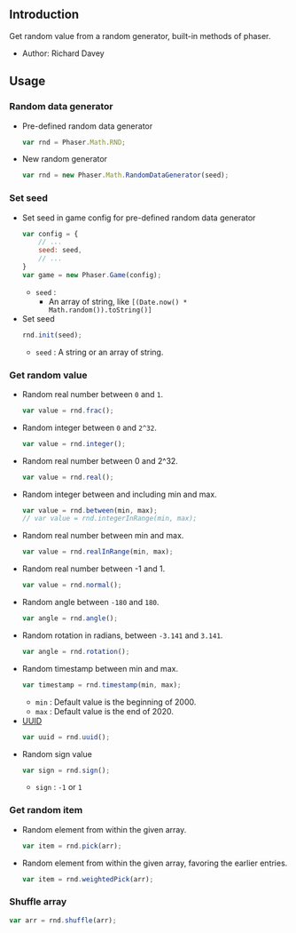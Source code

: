 ## Introduction

Get random value from a random generator, built-in methods of phaser.

- Author: Richard Davey

## Usage

### Random data generator

- Pre-defined random data generator
    ```javascript
    var rnd = Phaser.Math.RND;
    ```
- New random generator
    ```javascript
    var rnd = new Phaser.Math.RandomDataGenerator(seed);
    ```

### Set seed

- Set seed in game config for pre-defined random data generator
    ```javascript
    var config = {
        // ...
        seed: seed,
        // ...
    }
    var game = new Phaser.Game(config);
    ```
    - `seed` : 
        - An array of string, like `[(Date.now() * Math.random()).toString()]`
- Set seed
    ```javascript
    rnd.init(seed);
    ```
    - `seed` : A string or an array of string.

### Get random value

- Random real number between `0` and `1`.
    ```javascript
    var value = rnd.frac();
    ```
- Random integer between `0` and `2^32`.
    ```javascript
    var value = rnd.integer();
    ```
- Random real number between 0 and 2^32.
    ```javascript
    var value = rnd.real();
    ```
- Random integer between and including min and max.
    ```javascript
    var value = rnd.between(min, max);
    // var value = rnd.integerInRange(min, max);
    ```
- Random real number between min and max.
    ```javascript
    var value = rnd.realInRange(min, max);
    ```
- Random real number between -1 and 1.
    ```javascript
    var value = rnd.normal();
    ```
- Random angle between `-180` and `180`.
    ```javascript
    var angle = rnd.angle();
    ```
- Random rotation in radians, between `-3.141` and `3.141`.
    ```javascript
    var angle = rnd.rotation();
    ```
- Random timestamp between min and max.
    ```javascript
    var timestamp = rnd.timestamp(min, max);
    ```
    - `min` : Default value is the beginning of 2000.
    - `max` : Default value is the end of 2020.
- [UUID](uuid.md)
    ```javascript
    var uuid = rnd.uuid();
    ```
- Random sign value
    ```javascript
    var sign = rnd.sign();
    ```
    - `sign` : `-1` or `1`

### Get random item

- Random element from within the given array.
    ```javascript
    var item = rnd.pick(arr);
    ```
- Random element from within the given array, favoring the earlier entries.
    ```javascript
    var item = rnd.weightedPick(arr);
    ```

### Shuffle array

```javascript
var arr = rnd.shuffle(arr);
```
